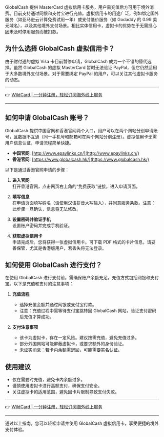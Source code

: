 GlobalCash 提供 MasterCard 虚拟信用卡服务，用户需充值后方可用于境外消费。目前支持通过网银和支付宝进行充值。虚拟信用卡的用途广泛，例如绑定国外服务（如亚马逊云计算免费试用一年）或支付低价服务（如 Godaddy 的 0.99 美元域名），以及其他境外支付场景。相比实体信用卡，虚拟卡的优势在于无需担心因未及时停用服务而被扣款。

## 为什么选择 GlobalCash 虚拟信用卡？

由于财付通的虚拟 Visa 卡目前暂停申请，GlobalCash 成为一个不错的替代选择。虽然 GlobalCash 的虚拟 MasterCard 暂时无法验证 PayPal，但它仍然适用于大多数境外支付场景。对于需要绑定 PayPal 的用户，可以关注其他虚拟卡服务的动态。

---

👉 [WildCard | 一分钟注册，轻松订阅海外线上服务](https://bit.ly/bewildcard)

---

## 如何申请 GlobalCash 账号？

GlobalCash 提供中国官网和香港官网两个入口，用户可以在两个网站分别申请账号，且数据不互通（同一手机号和邮箱可在两个网站分别注册）。虚拟信用卡无需用户信息认证，申请流程简单快捷。

- **中国官网**: [http://www.epaylinks.cn/](http://www.epaylinks.cn/)
- **香港官网**: [https://www.globalcash.hk/](https://www.globalcash.hk/)

以下是通过香港官网申请的步骤：

1. **进入官网**  
   打开香港官网，点击网页右上角的“免费获取”链接，进入申请页面。

2. **填写信息**  
   在申请页面填写姓名（请使用汉语拼音大写输入），并同意服务条款。注意：此步骤一旦确认，信息将无法修改。

3. **设置密码并验证手机**  
   设置账户密码并完成手机验证。

4. **获取虚拟信用卡**  
   申请完成后，您将获得一张虚拟信用卡。可下载 PDF 格式的卡片信息，请妥善保管，尤其是香港版用户，若丢失将无法登录。

## 如何使用 GlobalCash 进行支付？

在使用 GlobalCash 进行支付前，需确保账户余额充足。充值方式包括网银和支付宝。以下是充值和支付的注意事项：

1. **充值流程**  
   - 选择充值金额并通过网银或支付宝付款。  
   - 注意：充值过程中需等待支付宝跳转回 GlobalCash 网站，验证支付密码后充值才算成功。

2. **支付注意事项**  
   - 该卡为虚拟卡，存在一定风险。建议按需充值，避免充值过多。  
   - 部分外国网站可能屏蔽虚拟卡，或要求额外的身份验证。  
   - 未证实消息：若卡内余额需退回，可能需要实名认证。

## 使用建议

- 仅在需要时充值，避免卡内余额过多。  
- 谨慎使用虚拟卡进行高额支付，确保支付安全。  
- 关注虚拟卡的适用范围，避免因卡片限制导致支付失败。

---

👉 [WildCard | 一分钟注册，轻松订阅海外线上服务](https://bit.ly/bewildcard)

---

通过以上指南，您可以轻松申请并使用 GlobalCash 虚拟信用卡，享受便捷的境外支付体验。